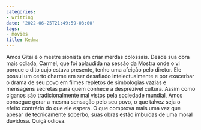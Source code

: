 ```yaml
---
categories:
- writting
date: '2022-06-25T21:49:59-03:00'
tags:
- movies
title: Kedma
---
```


Amos Gitai é o mestre sionista em criar merdas colossais. Desde sua obra mais odiada, Carmel, que foi aplaudida na sessão da Mostra onde o vi porque o dito cujo estava presente, tenho uma afeição pelo diretor. Ele possui um certo charme em ser desafiado intelectualmente e por exacerbar o drama de seu povo em filmes repletos de simbologias vazias e mensagens secretas para quem conhece a desprezível cultura. Assim como ciganos são tradicionalmente mal vistos pela sociedade mundial, Amos consegue gerar a mesma sensação pelo seu povo, o que talvez seja o efeito contrário do que ele espera. O que comprova mais uma vez que apesar de tecnicamente soberbo, suas obras estão imbuídas de uma moral duvidosa. Quiçá odiosa.

